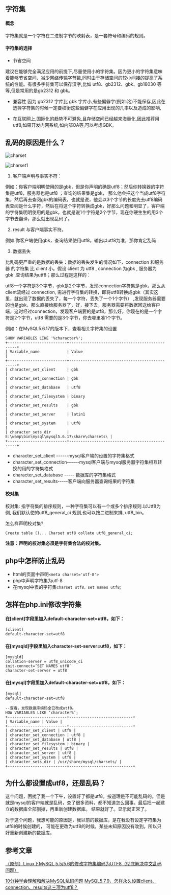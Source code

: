 ## 字符集

#### 概念

字符集就是一个字符在二进制字节的映射表，是一套符号和编码的规则。

#### 字符集的选择

* 节省空间

建议在能够完全满足应用的前提下,尽量使用小的字符集。因为更小的字符集意味着能够节省空间、减少网络传输字节数,同时由于存储空间的较小间接的提高了系统的性能。有很多字符集可以保存汉字,比如 utf8、gb2312、gbk、gb18030 等等,但是常用的是gb2312 和 gbk。

* 兼容性
因为 gb2312 字库比 gbk 字库小,有些偏僻字(例如:洺)不能保存,因此在选择字符集的时候一定要权衡这些偏僻字在应用出现的几率以及造成的影响,

* 在互联网上,国际化的趋势不可避免,且存储空间已经越来海量化,因此推荐用utf8,如果开发内网系统,如内部OA等,可以考虑GBK。


## 乱码的原因是什么？


![charset](https://cloud.githubusercontent.com/assets/15865210/23541468/7ea71a5a-0022-11e7-98e1-70d6dfdd73f9.png)



![charset1](https://cloud.githubusercontent.com/assets/15865210/23541732/2c738e74-0024-11e7-89e7-8277f9d50f1c.png)



1. 客户端声明与事实不符：

例如：你客户端明明使用的是gbk，但是你声明的确是utf8；然后你转换器的字符集是utf8，服务器也是utf8 ；查询的结果集是gbk， 那么他会把这个当成utf8字符集，然后再去查阅gbk的编码表，也就是说，他会以3个字节的长度先去utf8编码表查阅是什么字符，然后在将这个字符转换成gbk，好那么问题和明显了，客户端的字符集明明使用的是gbk，也就是说1个字符是2个字节，现在你硬生生的用3个字节去翻译，那么就出现乱码了。


2. result 与客户端事实不符。

例如:你客户端使用gbk，查询结果使用utf8，输出以utf8为准，那你肯定乱码

3. 数据丢失

比乱码更严重的是数据的丢失：数据的丢失发生的情况如下，connection 和服务器 的字符集 比 client 小。假设 client 为 utf8 , connection 为gbk , 服务器为 gbk ,查询结果为utf8；那么过程是这样的：

utf8一个字符是3个字节，gbk是2个字节，发现connection字符集是gbk，那么从client流经过 connection, 需进行字符集的转换，即将utf8转换成gbk（其实这里，就出现了数据的丢失了，每一个字符，丢失了一个1个字节） ,发现服务器需要的也是gbk，那么直接给服务器了，好，接下去，服务器需要将数据回送给客户端，这时经过connection，发现客户端要的是utf8，那么好，你现在的是一个字符是2个字节，utf8 需要的是3个字节，你去哪里凑1个字节。


例如：在MySQL5.6.17的版本下，查看相关字符集的设置

```mysql
SHOW VARIABLES LIKE '%character%';
+--------------------------+-----------------------------------------------+
| Variable_name            | Value                                         |
+--------------------------+-----------------------------------------------+
| character_set_client     | gbk                                           |
| character_set_connection | gbk                                           |
| character_set_database   | utf8                                          |
| character_set_filesystem | binary                                        |
| character_set_results    | gbk                                           |
| character_set_server     | latin1                                        |
| character_set_system     | utf8                                          |
| character_sets_dir       | E:\wamp\bin\mysql\mysql5.6.17\share\charsets\ |
+--------------------------+-----------------------------------------------+
```

* character_set_client ------mysql客户端的设置的字符集格式
* character_set_connection------mysql客户端与mysql服务器字符集相互转换的用的字符集格式
* character_set_database -----  数据库的字符集格式
* character_set_results-----客户端向服务器查询结果的字符集



#### 校对集

校对集: 指字符集的排序规则，一种字符集可以有一个或多个排序规则.以Utf8为例, 我们默认使的utf8_general_ci 规则,也可以按二进制来排, utf8_bin。

怎么样声明校对集?

```mysql
Create table ()... Charset utf8 collate utf8_general_ci;
```


**注意：声明的校对集必须是字符集合法的校对集。**


## php中怎样防止乱码

* html的页面中声明`<meta charset='utf-8'>`
* php中声明字符集为utf-8
* 在mysql中表的字符集`charset utf8，set names utf8`;


## 怎样在php.ini修改字符集


#### 在[client]字段里加入default-character-set=utf8，如下：

```
[client]
default-character-set=utf8
```

#### 在[mysqld]字段里加入character-set-server=utf8，如下：

```
[mysqld]
collation-server = utf8_unicode_ci
init-connect=’SET NAMES utf8′
character-set-server = utf8
```

#### 在[mysql]字段里加入default-character-set=utf8，如下：

```
[mysql]
default-character-set=utf8
```


```mysql
--查看，发现数据库编码全已改成utf8。
HOW VARIABLES LIKE ‘character%’;
+--------------------------+----------------------------+
| Variable_name | Value |
+--------------------------+----------------------------+
| character_set_client | utf8 |
| character_set_connection | utf8 |
| character_set_database | utf8 |
| character_set_filesystem | binary |
| character_set_results | utf8 |
| character_set_server | utf8 |
| character_set_system | utf8 |
| character_sets_dir | /usr/share/mysql/charsets/ |
+--------------------------+----------------------------+
```



## 为什么都设置成utf8，还是乱码？

这个问题，困扰了我一个下午，设置好了都是utf8。按道理是不可能乱码的。但是就是mysql的客户端就是乱码，查了很多资料，都不知道怎么回事。最后把一起建立的数据库全部删掉，再重新创建数据库。
结果就好了。显示就正常了。


对于这个问题，我想可能的原因是，我以前的数据库，是在我没有设定字符集为utf8的时候创建的，
可能在更改为utf8的时候，某些未知原因没有改到。所以只好重新创建新的数据库。





## 参考文章

[（原创）Linux下MySQL 5.5/5.6的修改字符集编码为UTF8（彻底解决中文乱码问题）](http://www.ha97.com/5359.html)

[10分钟学会理解和解决MySQL乱码问题](http://blog.jobbole.com/84906/)
[MySQL5.7.9，怎样永久设置client、connection、results这三项为utf8？](https://www.zhihu.com/question/51211873)
